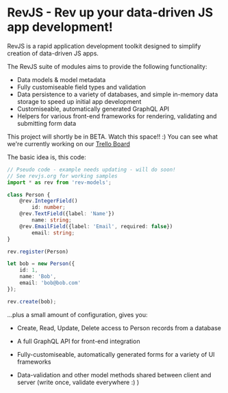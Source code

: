 # RevJS - Rev up your data-driven JS app development!

RevJS is a rapid application development toolkit designed to simplify creation
of data-driven JS apps.

The RevJS suite of modules aims to provide the following functionality:
 * Data models & model metadata
 * Fully customiseable field types and validation
 * Data persistence to a variety of databases, and simple in-memory data storage
   to speed up initial app development
 * Customiseable, automatically generated GraphQL API
 * Helpers for various front-end frameworks for rendering, validating and
   submitting form data

This project will shortly be in BETA. Watch this space!! :)
You can see what we're currently working on our
[Trello Board](https://trello.com/b/4H5uL73T/revjs)

The basic idea is, this code:

```typescript
// Pseudo code - example needs updating - will do soon!
// See revjs.org for working samples
import * as rev from 'rev-models';

class Person {
    @rev.IntegerField()
        id: number;    
    @rev.TextField({label: 'Name'})
        name: string;
    @rev.EmailField({label: 'Email', required: false})
        email: string;
}

rev.register(Person)

let bob = new Person({
    id: 1,
    name: 'Bob',
    email: 'bob@bob.com'
});

rev.create(bob);

```

...plus a small amount of configuration, gives you:

 * Create, Read, Update, Delete access to Person records from a database

 * A full GraphQL API for front-end integration

 * Fully-customiseable, automatically generated forms for a variety of UI frameworks

 * Data-validation and other model methods shared between client and server (write once, validate everywhere :) )

